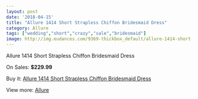 ```yaml
---
layout: post
date: '2018-04-15'
title: "Allure 1414 Short Strapless Chiffon Bridesmaid Dress"
category: Allure 
tags: ["wedding","short","crazy","sale","bridesmaid"]
image: http://img.eudances.com/9369-thickbox_default/allure-1414-short-strapless-chiffon-bridesmaid-dress.jpg
---
```

Allure 1414 Short Strapless Chiffon Bridesmaid Dress

On Sales: **$229.99**
<a href="https://www.eudances.com/en/allure/3126-allure-1414-short-strapless-chiffon-bridesmaid-dress.html"><amp-img layout="responsive" width="600" height="600" src="//img.eudances.com/9369-thickbox_default/allure-1414-short-strapless-chiffon-bridesmaid-dress.jpg" alt="Allure 1414 Short Strapless Chiffon Bridesmaid Dress 0" /></a>
<a href="https://www.eudances.com/en/allure/3126-allure-1414-short-strapless-chiffon-bridesmaid-dress.html"><amp-img layout="responsive" width="600" height="600" src="//img.eudances.com/9373-thickbox_default/allure-1414-short-strapless-chiffon-bridesmaid-dress.jpg" alt="Allure 1414 Short Strapless Chiffon Bridesmaid Dress 1" /></a>
<a href="https://www.eudances.com/en/allure/3126-allure-1414-short-strapless-chiffon-bridesmaid-dress.html"><amp-img layout="responsive" width="600" height="600" src="//img.eudances.com/9372-thickbox_default/allure-1414-short-strapless-chiffon-bridesmaid-dress.jpg" alt="Allure 1414 Short Strapless Chiffon Bridesmaid Dress 2" /></a>
<a href="https://www.eudances.com/en/allure/3126-allure-1414-short-strapless-chiffon-bridesmaid-dress.html"><amp-img layout="responsive" width="600" height="600" src="//img.eudances.com/9371-thickbox_default/allure-1414-short-strapless-chiffon-bridesmaid-dress.jpg" alt="Allure 1414 Short Strapless Chiffon Bridesmaid Dress 3" /></a>
<a href="https://www.eudances.com/en/allure/3126-allure-1414-short-strapless-chiffon-bridesmaid-dress.html"><amp-img layout="responsive" width="600" height="600" src="//img.eudances.com/9370-thickbox_default/allure-1414-short-strapless-chiffon-bridesmaid-dress.jpg" alt="Allure 1414 Short Strapless Chiffon Bridesmaid Dress 4" /></a>

Buy it: [Allure 1414 Short Strapless Chiffon Bridesmaid Dress](https://www.eudances.com/en/allure/3126-allure-1414-short-strapless-chiffon-bridesmaid-dress.html "Allure 1414 Short Strapless Chiffon Bridesmaid Dress")

View more: [Allure ](https://www.eudances.com/en/53-allure "Allure ")
